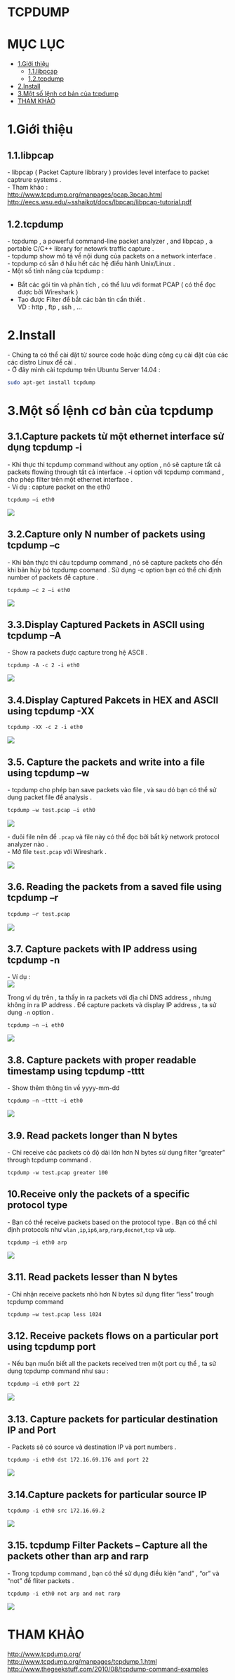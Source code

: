 # TCPDUMP

# MỤC LỤC
- [1.Giới thiệu](#1)
  - [1.1.libpcap](1,1)
  - [1.2.tcpdump](#1.2)
- [2.Install](#2)
- [3.Một số lệnh cơ bản của tcpdump](#3)
- [THAM KHẢO](#thamkhao)




<a name="1"></a>
# 1.Giới thiệu

<a name="1.1"></a>
## 1.1.libpcap 
\- libpcap ( Packet Capture libbrary ) provides level interface to packet captrure systems .   
\- Tham khảo :  
http://www.tcpdump.org/manpages/pcap.3pcap.html   
http://eecs.wsu.edu/~sshaikot/docs/lbpcap/libpcap-tutorial.pdf  

<a name="1.2"></a>
## 1.2.tcpdump
\- tcpdump , a powerful command-line packet analyzer , and libpcap , a portable C/C++ library for netowrk traffic capture .  
\- tcpdump show mô tả về nội dung của packets on a network interface .  
\- tcpdump có sẵn ở hầu hết các hệ điều hành Unix/Linux .  
\- Một số tính năng của tcpdump :  
- Bắt các gói tin và phân tích , có thể lưu với format PCAP ( có thể đọc được bởi Wireshark )
- Tạo được Filter để bắt các bản tin cẩn thiết .   
VD : http , ftp , ssh , …  

<a name="2"></a>
# 2.Install
\- Chúng ta có thể cài đặt từ source code hoặc dùng công cụ cài đặt của các các distro Linux để cài .  
\- Ở đây mình cài tcpdump trên Ubuntu Server 14.04 :  
```sh
sudo apt-get install tcpdump
```

<a name="3"></a>
# 3.Một số lệnh cơ bản của tcpdump

## 3.1.Capture packets từ một ethernet interface sử dụng tcpdump -i
\- Khi thực thi tcpdump command without any option , nó sẽ capture tất cả packets flowing through tất cả interface . -i option với tcpdump command , cho phép filter trên một ethernet interface .  
\- Ví dụ : capture packet on the eth0  
```
tcpdump –i eth0
```

<img src="https://github.com/doxuanson/thuctap012017/blob/master/XuanSon/Pictures/Tool%20packet%20analyzer/tcpdump/1.jpg" >  

## 3.2.Capture only N number of packets using tcpdump –c
\- Khi bản thực thi câu tcpdump command , nó sẽ capture packets cho đến khi bản hủy bỏ tcpdump coomand . Sử dụng -c option bạn có thể chỉ định number of packets để capture .  
```
tcpdump –c 2 –i eth0
```

<img src="https://github.com/doxuanson/thuctap012017/blob/master/XuanSon/Pictures/Tool%20packet%20analyzer/tcpdump/2.jpg" >  

## 3.3.Display Captured Packets in ASCII using tcpdump –A
\- Show ra packets được capture trong hệ ASCII .  
```
tcpdump -A -c 2 -i eth0
```

<img src="https://github.com/doxuanson/thuctap012017/blob/master/XuanSon/Pictures/Tool%20packet%20analyzer/tcpdump/3.jpg" >  

## 3.4.Display Captured Pakcets in HEX and ASCII using tcpdump -XX
```
tcpdump -XX -c 2 -i eth0
```

<img src="https://github.com/doxuanson/thuctap012017/blob/master/XuanSon/Pictures/Tool%20packet%20analyzer/tcpdump/4.jpg" >

## 3.5. Capture the packets and write into a file using tcpdump –w
\- tcpdump cho phép bạn save packets vào file , và sau dó bạn có thể sử dụng packet file để analysis .  
```sh
tcpdump –w test.pcap –i eth0
```

<img src="https://github.com/doxuanson/thuctap012017/blob/master/XuanSon/Pictures/Tool%20packet%20analyzer/tcpdump/5(1).jpg" >  

\- đuôi file nên để `.pcap` và file này có thể đọc bởi bất kỳ network protocol analyzer nào .  
\- Mở file `test.pcap` với Wireshark .  

<img src="https://github.com/doxuanson/thuctap012017/blob/master/XuanSon/Pictures/Tool%20packet%20analyzer/tcpdump/5(2).jpg" >  

## 3.6. Reading the packets from a saved file using tcpdump –r
```sh
tcpdump –r test.pcap
```

<img src="https://github.com/doxuanson/thuctap012017/blob/master/XuanSon/Pictures/Tool%20packet%20analyzer/tcpdump/6.jpg" >  

## 3.7. Capture packets with IP address using tcpdump -n
\- Ví dụ :  
<img src="https://github.com/doxuanson/thuctap012017/blob/master/XuanSon/Pictures/Tool%20packet%20analyzer/tcpdump/7(1).jpg" >  

Trong ví dụ trên , ta thấy in ra packets với địa chỉ DNS address , nhưng không in ra IP address . Để capture packets và display IP address , ta sử dụng `-n` option .  
```
tcpdump –n –i eth0
```

<img src="https://github.com/doxuanson/thuctap012017/blob/master/XuanSon/Pictures/Tool%20packet%20analyzer/tcpdump/7(2).jpg" >  

## 3.8. Capture packets with proper readable timestamp using tcpdump -tttt
\- Show thêm thông tin về yyyy-mm-dd  
```
tcpdump –n –tttt –i eth0
```

<img src="https://github.com/doxuanson/thuctap012017/blob/master/XuanSon/Pictures/Tool%20packet%20analyzer/tcpdump/8.jpg" >

## 3.9. Read packets longer than N bytes
\- Chỉ receive các packets có độ dài lớn hơn N bytes sử dụng filter “greater” through tcpdump command .  
```
tcpdump -w test.pcap greater 100
```

## 10.Receive only the packets of a specific protocol type 
\- Bạn có thể receive packets based on the protocol type . Bạn có thể chỉ định protocols như `wlan` ,`ip`,`ip6`,`arp`,`rarp`,`decnet`,`tcp` và `udp`.  
```
tcpdump –i eth0 arp
```

<img src="https://github.com/doxuanson/thuctap012017/blob/master/XuanSon/Pictures/Tool%20packet%20analyzer/tcpdump/10.jpg" >  

## 3.11. Read packets lesser than N bytes
\- Chỉ nhận receive packets nhỏ hơn N bytes sử dụng fliter “less” trough tcpdump command  
```
tcpdump –w test.pcap less 1024
```  

## 3.12. Receive packets flows on a particular port using tcpdump port
\- Nếu bạn muốn biết all the packets received tren một port cụ thể , ta sử dụng tcpdump command như sau :  
```sh
tcpdump –i eth0 port 22
```

<img src="https://github.com/doxuanson/thuctap012017/blob/master/XuanSon/Pictures/Tool%20packet%20analyzer/tcpdump/12.jpg" >  

## 3.13. Capture packets for particular destination IP and Port
\- Packets sẽ có source và destination IP và port numbers .  
```
tcpdump -i eth0 dst 172.16.69.176 and port 22
```  

<img src="https://github.com/doxuanson/thuctap012017/blob/master/XuanSon/Pictures/Tool%20packet%20analyzer/tcpdump/13.jpg" >  

## 3.14.Capture packets for particular source IP
```
tcpdump -i eth0 src 172.16.69.2
```  
<img src="https://github.com/doxuanson/thuctap012017/blob/master/XuanSon/Pictures/Tool%20packet%20analyzer/tcpdump/14.jpg" >  

## 3.15. tcpdump Filter Packets – Capture all the packets other than arp and rarp
\- Trong tcpdump command , bạn có thể sử dụng điều kiện “and” , “or” và “not” để fliter packets .  
```
tcpdump -i eth0 not arp and not rarp
```  

<img src="https://github.com/doxuanson/thuctap012017/blob/master/XuanSon/Pictures/Tool%20packet%20analyzer/tcpdump/15.jpg" >  


<a name="thamkhao"></a>
# THAM KHẢO
http://www.tcpdump.org/  
http://www.tcpdump.org/manpages/tcpdump.1.html       
http://www.thegeekstuff.com/2010/08/tcpdump-command-examples  


























